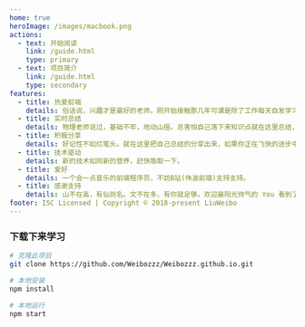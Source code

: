 ```yaml
---
home: true
heroImage: /images/macbook.png
actions:
  - text: 开始阅读
    link: /guide.html
    type: primary
  - text: 项目简介
    link: /guide.html
    type: secondary
features:
  - title: 热爱前端
    details: 俗话说，兴趣才是最好的老师。刚开始接触那几年可谓是除了工作每天自发学习到晚上12点以后。
  - title: 实时总结
    details: 物理老师说过，基础不牢，地动山摇。总害怕自己落下来知识点就在这里总结，遇到不会的时候翻一翻，牢固牢固。
  - title: 积极分享
    details: 好记性不如烂笔头。就在这里把自己总结的分享出来，如果你正在飞快的进步中，如果不嫌弃我这个老菜鸟，不妨借鉴借鉴，总有你 Get 到的知识点。
  - title: 技术驱动
    details: 新的技术如同新的营养，赶快吸取一下。
  - title: 爱好
    details: 一个会一点音乐的前端程序员，不妨B站(伟波前端)支持支持。
  - title: 感谢支持
    details: 山不在高，有仙则名。文不在多，有你就足够。欢迎最阳光帅气的 You 看到了这里，据说此刻 star 的人，好运连连哦！
footer: ISC Licensed | Copyright © 2018-present LiuWeibo
---
```


### 下载下来学习

<CodeGroup>
  <CodeGroupItem title="NPM">

```bash
# 克隆此项目
git clone https://github.com/Weibozzz/Weibozzz.github.io.git

# 本地安装
npm install

# 本地运行
npm start
```

  </CodeGroupItem>
</CodeGroup>
